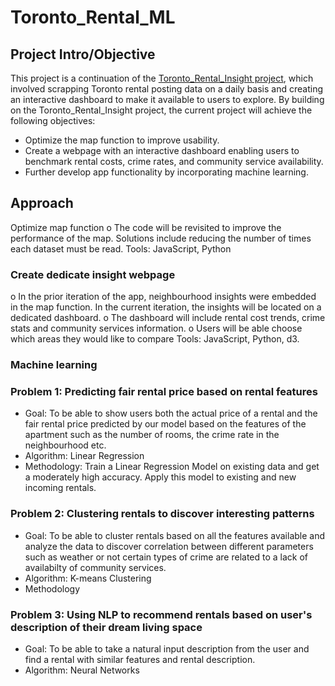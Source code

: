 # Toronto_Rental_ML
## Project Intro/Objective

This project is a continuation of the [Toronto_Rental_Insight project](https://github.com/bnarath/Toronto_Rental_Insight), which involved scrapping Toronto rental posting data on a daily basis and creating an interactive dashboard to make it available to users to explore. 
By building on the Toronto_Rental_Insight project, the current project will achieve the following objectives:
*	Optimize the map function to improve usability.
*	Create a webpage with an interactive dashboard enabling users to benchmark rental costs, crime rates, and community service availability. 
*	Further develop app functionality by incorporating machine learning. 
## Approach
Optimize map function
o	The code will be revisited to improve the performance of the map.  Solutions include reducing the number of times each dataset must be read. 
Tools: JavaScript, Python
### Create dedicate insight webpage
o	In the prior iteration of the app, neighbourhood insights were embedded in the map function. In the current iteration, the insights will be located on a dedicated dashboard. 
o	The dashboard will include rental cost trends, crime stats and community services information. 
o	Users will be able choose which areas they would like to compare
Tools: JavaScript, Python, d3. 
### Machine learning 

### Problem 1: Predicting fair rental price based on rental features
* Goal: To be able to show users both the actual price of a rental and the fair rental price predicted by our model based on the features of the apartment such as the number of rooms, the crime rate in the neighbourhood etc. 
* Algorithm: Linear Regression 
* Methodology: Train a Linear Regression Model on existing data and get a moderately high accuracy. Apply this model to existing and new incoming rentals.
### Problem 2: Clustering rentals to discover interesting patterns 
* Goal: To be able to cluster rentals based on all the features available and analyze the data to discover correlation between different parameters such as weather or not certain types of crime are related to a lack of availabilty of community services. 
* Algorithm: K-means Clustering
* Methodology
### Problem 3: Using NLP to recommend rentals based on user's description of their dream living space  
* Goal: To be able to take a natural input description from the user and find a rental with similar features and rental description. 
* Algorithm: Neural Networks

